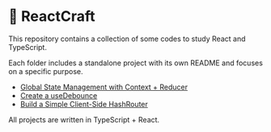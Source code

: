 # 🚀 ReactCraft

This repository contains a collection of some codes to study React and TypeScript.

Each folder includes a standalone project with its own README and focuses on a specific purpose.

- [Global State Management with Context + Reducer](./cart-provider/README.md)
- [Create a useDebounce](./use-debounce/README.md)
- [Build a Simple Client-Side HashRouter](./hash-router/README.md)

All projects are written in TypeScript + React.

